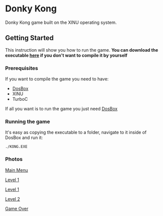 # Donky Kong
Donky Kong game built on the XINU operating system.

## Getting Started
This instruction will show you how to run the game.
**You can download the executable [here](https://github.com/AmitMolek/Donky-Kong-XINU/raw/master/other/exe/KONG.EXE) if you don't want to compile it by yourself**

### Prerequisites
If you want to compile the game you need to have:
- [DosBox](https://www.dosbox.com/)
- XINU
- TurboC

If all you want is to run the game you just need [DosBox](https://www.dosbox.com/)

### Running the game
It's easy as copying the executable to a folder, navigate to it inside of DosBox and run it:
```
./KONG.EXE
```

### Photos
[Main Menu](https://github.com/AmitMolek/Donky-Kong-XINU/blob/master/other/imgs/menu.png?raw=true)

[Level 1](https://github.com/AmitMolek/Donky-Kong-XINU/blob/master/other/imgs/1.png?raw=true)

[Level 1](https://github.com/AmitMolek/Donky-Kong-XINU/blob/master/other/imgs/2.png?raw=true)

[Level 2](https://github.com/AmitMolek/Donky-Kong-XINU/blob/master/other/imgs/3.png?raw=true)

[Game Over](https://github.com/AmitMolek/Donky-Kong-XINU/blob/master/other/imgs/gameOver.png?raw=true)
